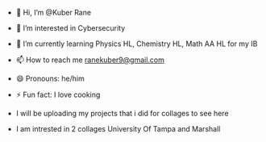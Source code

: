 - 👋 Hi, I’m @Kuber Rane
- 👀 I’m interested in Cybersecurity
- 🌱 I’m currently learning Physics HL, Chemistry HL, Math AA HL for my IB
- 📫 How to reach me ranekuber9@gmail.com
- 😄 Pronouns: he/him
- ⚡ Fun fact: I love cooking
- I will be uploading my projects that i did for collages to see here

- I am intrested in 2 collages University Of Tampa and Marshall 



